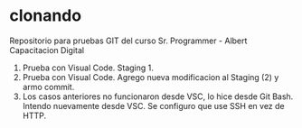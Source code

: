 # clonando
Repositorio para pruebas GIT del curso Sr. Programmer - Albert Capacitacion Digital

1) Prueba con Visual Code. Staging 1.
2) Prueba con Visual Code. Agrego nueva modificacion al Staging (2) y armo commit.
3) Los casos anteriores no funcionaron desde VSC, lo hice desde Git Bash. Intendo nuevamente desde VSC. Se configuro que use SSH en vez de HTTP.